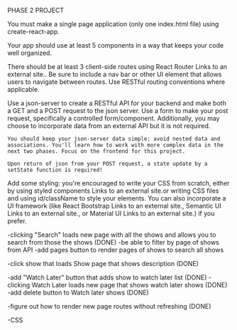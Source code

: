 PHASE 2 PROJECT

You must make a single page application (only one index.html file) using create-react-app.

Your app should use at least 5 components in a way that keeps your code well organized.

There should be at least 3 client-side routes using React Router Links to an external site.. Be sure to include a nav bar or other UI element that allows users to navigate between routes. Use RESTful routing conventions where applicable.

Use a json-server to create a RESTful API for your backend and make both a GET and a POST request to the json server. Use a form to make your post request, specifically a controlled form/component. Additionally, you may choose to incorporate data from an external API but it is not required.

    You should keep your json-server data simple: avoid nested data and associations. You'll learn how to work with more complex data in the next two phases. Focus on the frontend for this project.

    Upon return of json from your POST request, a state update by a setState function is required!

Add some styling: you're encouraged to write your CSS from scratch, either by using styled components Links to an external site.or writing CSS files and using id/className to style your elements. You can also incorporate a UI framework (like React Bootstrap Links to an external site., Semantic UI Links to an external site., or Material UI Links to an external site.) if you prefer.





-clicking "Search" loads new page with all the shows and allows you to search from those the shows (DONE)
-be able to filter by page of shows from API
-add pages button to render pages of shows to search all shows



-click show that loads Show page that shows description (DONE)


-add "Watch Later" button that adds show to watch later list (DONE)
-clicking Watch Later loads new page that shows watch later shows (DONE)
-add delete button to Watch later shows (DONE)


-figure out how to render new page routes without refreshing (DONE)

-CSS